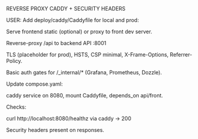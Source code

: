 REVERSE PROXY CADDY + SECURITY HEADERS

USER:
Add deploy/caddy/Caddyfile for local and prod:

Serve frontend static (optional) or proxy to front dev server.

Reverse-proxy /api to backend API :8001

TLS (placeholder for prod), HSTS, CSP minimal, X-Frame-Options, Referrer-Policy.

Basic auth gates for /_internal/* (Grafana, Prometheus, Dozzle).

Update compose.yaml:

caddy service on 8080, mount Caddyfile, depends_on api/front.

Checks:

curl http://localhost:8080/healthz via caddy -> 200

Security headers present on responses.

